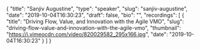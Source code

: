 {
  "title": "Sanjiv Augustine",
  "type": "speaker",
  "slug": "sanjiv-augustine",
  "date": "2019-10-04T16:30:23",
  "draft": false,
  "bio": "",
  "recordings": [
    {
      "title": "Driving Flow, Value, and Innovation with the Agile VMO",
      "slug": "driving-flow-value-and-innovation-with-the-agile-vmo",
      "thumbnail": "https://i.vimeocdn.com/video/820029582_295x166.jpg",
      "date": "2019-10-04T16:30:23"
    }
  ]
}
